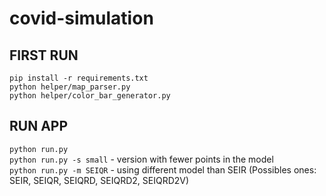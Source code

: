 # covid-simulation

## FIRST RUN
`pip install -r requirements.txt ` \
`python helper/map_parser.py` \
`python helper/color_bar_generator.py`

## RUN APP
`python run.py` \
`python run.py -s small` - version with fewer points in the model \
`python run.py -m SEIQR` - using different model than SEIR (Possibles ones: SEIR, SEIQR, SEIQRD, SEIQRD2, SEIQRD2V)